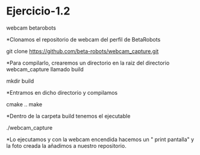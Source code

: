 # Ejercicio-1.2
webcam betarobots

*Clonamos el repositorio de webcam del perfil de BetaRobots
  
  git clone https://github.com/beta-robots/webcam_capture.git
  
*Para compilarlo, crearemos un directorio en la raiz del directorio webcam_capture llamado build

  mkdir build

*Entramos en dicho directorio y compilamos

  cmake ..
  make

 
 *Dentro de la carpeta build tenemos el ejecutable
 
  ./webcam_capture
  
*Lo ejecutamos y con la webcam encendida hacemos un " print pantalla"  y la foto creada la añadimos a nuestro repositorio.


  



  
  
  
